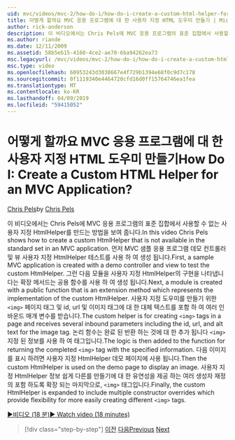 ```yaml
---
uid: mvc/videos/mvc-2/how-do-i/how-do-i-create-a-custom-html-helper-for-an-mvc-application
title: 어떻게 할까요 MVC 응용 프로그램에 대 한 사용자 지정 HTML 도우미 만들기 | Microsoft 문서
author: rick-anderson
description: 이 비디오에서는 Chris Pels에 MVC 응용 프로그램의 표준 집합에서 사용할 수 없는 사용자 지정 HtmlHelper를 만드는 방법을 보여 줍니다. 첫 번째는 샘플 MVC 응용 프로그램...
ms.author: riande
ms.date: 12/11/2009
ms.assetid: 58b5eb15-4160-4ce2-ae70-6ba94262ea73
msc.legacyurl: /mvc/videos/mvc-2/how-do-i/how-do-i-create-a-custom-html-helper-for-an-mvc-application
msc.type: video
ms.openlocfilehash: 60953243d3038667e4f729b1394e68f0c9d7c178
ms.sourcegitcommit: 0f1119340e4464720cfd16d0ff15764746ea1fea
ms.translationtype: MT
ms.contentlocale: ko-KR
ms.lasthandoff: 04/09/2019
ms.locfileid: "59415052"
---
```

# <a name="how-do-i-create-a-custom-html-helper-for-an-mvc-application"></a><span data-ttu-id="102ba-105">어떻게 할까요 MVC 응용 프로그램에 대 한 사용자 지정 HTML 도우미 만들기</span><span class="sxs-lookup"><span data-stu-id="102ba-105">How Do I: Create a Custom HTML Helper for an MVC Application?</span></span>

<span data-ttu-id="102ba-106">[Chris Pels](https://twitter.com/chrispels)</span><span class="sxs-lookup"><span data-stu-id="102ba-106">by [Chris Pels](https://twitter.com/chrispels)</span></span>

<span data-ttu-id="102ba-107">이 비디오에서는 Chris Pels에 MVC 응용 프로그램의 표준 집합에서 사용할 수 없는 사용자 지정 HtmlHelper를 만드는 방법을 보여 줍니다.</span><span class="sxs-lookup"><span data-stu-id="102ba-107">In this video Chris Pels shows how to create a custom HtmlHelper that is not available in the standard set in an MVC application.</span></span> <span data-ttu-id="102ba-108">먼저 MVC 샘플 응용 프로그램 데모 컨트롤러 및 뷰 사용자 지정 HtmlHelper 테스트를 사용 하 여 생성 됩니다.</span><span class="sxs-lookup"><span data-stu-id="102ba-108">First, a sample MVC application is created with a demo controller and view to test the custom HtmlHelper.</span></span> <span data-ttu-id="102ba-109">그런 다음 모듈을 사용자 지정 HtmlHelper의 구현을 나타냅니다는 확장 메서드는 공용 함수를 사용 하 여 생성 됩니다.</span><span class="sxs-lookup"><span data-stu-id="102ba-109">Next, a module is created with a public function that is an extension method which represents the implementation of the custom HtmlHelper.</span></span> <span data-ttu-id="102ba-110">사용자 지정 도우미를 만들기 위한 `<img>` 페이지 태그 및 id, url 및 이미지 태그에 대 한 대체 텍스트를 포함 하 여 여러 인바운드 매개 변수를 받습니다.</span><span class="sxs-lookup"><span data-stu-id="102ba-110">The custom helper is for creating `<img>` tags in a page and receives several inbound parameters including the id, url, and alt text for the image tag.</span></span> <span data-ttu-id="102ba-111">논리 함수는 완료 된 반환 하는 것에 대 한 추가 됩니다 `<img>` 지정 된 정보를 사용 하 여 태그입니다.</span><span class="sxs-lookup"><span data-stu-id="102ba-111">The logic is then added to the function for returning the completed `<img>` tag with the specified information.</span></span> <span data-ttu-id="102ba-112">다음 이미지를 표시 하려면 사용자 지정 HtmlHelper 데모 페이지에 사용 됩니다.</span><span class="sxs-lookup"><span data-stu-id="102ba-112">Then the custom HtmlHelper is used on the demo page to display an image.</span></span> <span data-ttu-id="102ba-113">사용자 지정 HtmlHelper 정보 쉽게 다른를 만들기에 대 한 유연성을 제공 하는 여러 생성자 재정의 포함 하도록 확장 되는 마지막으로, `<img>` 태그입니다.</span><span class="sxs-lookup"><span data-stu-id="102ba-113">Finally, the custom HtmlHelper is expanded to include multiple constructor overrides which provide flexibility for more easily creating different `<img>` tags.</span></span>

[<span data-ttu-id="102ba-114">&#9654;비디오 (18 분)</span><span class="sxs-lookup"><span data-stu-id="102ba-114">&#9654; Watch video (18 minutes)</span></span>](https://channel9.msdn.com/Blogs/ASP-NET-Site-Videos/how-do-i-create-a-custom-html-helper-for-an-mvc-application)

> [!div class="step-by-step"]
> <span data-ttu-id="102ba-115">[이전](how-do-i-implement-view-models-to-manage-data-for-aspnet-mvc-views.md)
> [다음](how-do-i-work-with-model-binders-in-an-mvc-application.md)</span><span class="sxs-lookup"><span data-stu-id="102ba-115">[Previous](how-do-i-implement-view-models-to-manage-data-for-aspnet-mvc-views.md)
[Next](how-do-i-work-with-model-binders-in-an-mvc-application.md)</span></span>
